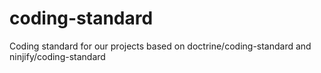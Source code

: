 # coding-standard
Coding standard for our projects based on doctrine/coding-standard and ninjify/coding-standard
